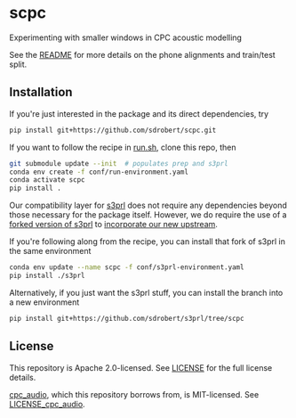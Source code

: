 # scpc

Experimenting with smaller windows in CPC acoustic modelling

See the [README](resources/README) for more details on the phone alignments
and train/test split.

## Installation

If you're just interested in the package and its direct dependencies, try

``` sh
pip install git+https://github.com/sdrobert/scpc.git
```

If you want to follow the recipe in [run.sh](run.sh), clone this repo, then

``` sh
git submodule update --init  # populates prep and s3prl
conda env create -f conf/run-environment.yaml
conda activate scpc
pip install .
```

Our compatibility layer for [s3prl](https://github.com/s3prl/s3prl) does not
require any dependencies beyond those necessary for the package itself.
However, we do require the use of a [forked version of
s3prl](https://github.com/sdrobert/s3prl/tree/scpc) to [incorporate our new
upstream](https://s3prl.github.io/s3prl/contribute/upstream.html).

If you're following along from the recipe, you can install that fork of s3prl
in the same environment

``` sh
conda env update --name scpc -f conf/s3prl-environment.yaml
pip install ./s3prl
```

Alternatively, if you just want the s3prl stuff, you can install the branch
into a new environment

``` sh
pip install git+https://github.com/sdrobert/s3prl/tree/scpc
```

## License

This repository is Apache 2.0-licensed. See [LICENSE](LICENSE) for the full
license details.

[cpc_audio](https://github.com/facebookresearch/CPC_audio), which this
repository borrows from, is MIT-licensed. See
[LICENSE_cpc_audio](LICENSE_cpc_audio).
